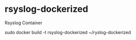 # rsyslog-dockerized
Rsyslog Container 

sudo docker build -t rsyslog-dockerized ~/ryslog-dockerized
